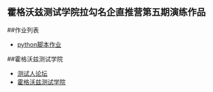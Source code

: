 ## 霍格沃兹测试学院拉勾名企直推营第五期演练作品

##作业列表
- [python脚本作业](/test_python/demo.py)

##霍格沃兹测试学院
- [测试人论坛](https://ceshiren.com)
- [霍格沃兹测试学院](https://sting-studio.com)